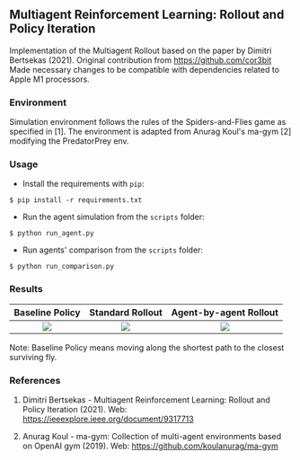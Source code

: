 ## Multiagent Reinforcement Learning: Rollout and Policy Iteration


Implementation of the Multiagent Rollout
based on the 
paper by Dimitri Bertsekas (2021).
Original contribution from https://github.com/cor3bit
Made necessary changes to be compatible with dependencies related to Apple M1 processors.

### Environment

Simulation environment follows the rules of the Spiders-and-Flies game as 
specified in [1]. The environment is adapted from Anurag Koul's ma-gym [2] 
modifying the PredatorPrey env.


### Usage

- Install the requirements with `pip`:

```
$ pip install -r requirements.txt
```

- Run the agent simulation from the `scripts` folder:

```
$ python run_agent.py
```

- Run agents' comparison from the `scripts` folder:

```
$ python run_comparison.py
```

### Results

Baseline Policy        |  Standard Rollout     |Agent-by-agent Rollout     |
:-------------------------:|:-------------------------:|:-------------------------:|
![](artifacts/baseline.gif)  |  ![](artifacts/std_rollout.gif) |![](artifacts/agent_by_agent_rollout.gif) |

Note: Baseline Policy means moving along the shortest path 
to the closest surviving fly.


### References

1. Dimitri Bertsekas - Multiagent Reinforcement Learning: Rollout and 
   Policy Iteration (2021).
   Web: https://ieeexplore.ieee.org/document/9317713
      
2. Anurag Koul - ma-gym: Collection of multi-agent environments based 
   on OpenAI gym (2019). Web: https://github.com/koulanurag/ma-gym
   
